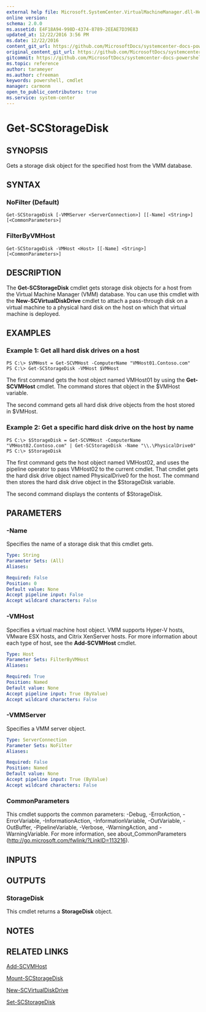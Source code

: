 ```yaml
---
external help file: Microsoft.SystemCenter.VirtualMachineManager.dll-Help.xml
online version: 
schema: 2.0.0
ms.assetid: E4F18A94-998D-4374-8789-2EEAE7D39E83
updated_at: 12/22/2016 3:56 PM
ms.date: 12/22/2016
content_git_url: https://github.com/MicrosoftDocs/systemcenter-docs-powershell/blob/live/systemcenter-cmdlets/SystemCenter2016/VirtualMachineManager/vlatest/Get-SCStorageDisk.md
original_content_git_url: https://github.com/MicrosoftDocs/systemcenter-docs-powershell/blob/live/systemcenter-cmdlets/SystemCenter2016/VirtualMachineManager/vlatest/Get-SCStorageDisk.md
gitcommit: https://github.com/MicrosoftDocs/systemcenter-docs-powershell/blob/96e5647587661652225fbdd2c797cd4d59d542bc/systemcenter-cmdlets/SystemCenter2016/VirtualMachineManager/vlatest/Get-SCStorageDisk.md
ms.topic: reference
author: tarameyer
ms.author: cfreeman
keywords: powershell, cmdlet
manager: carmonm
open_to_public_contributors: true
ms.service: system-center
---
```


# Get-SCStorageDisk

## SYNOPSIS
Gets a storage disk object for the specified host from the VMM database.

## SYNTAX

### NoFilter (Default)
```
Get-SCStorageDisk [-VMMServer <ServerConnection>] [[-Name] <String>] [<CommonParameters>]
```

### FilterByVMHost
```
Get-SCStorageDisk -VMHost <Host> [[-Name] <String>] [<CommonParameters>]
```

## DESCRIPTION
The **Get-SCStorageDisk** cmdlet gets storage disk objects for a host from the Virtual Machine Manager (VMM) database.
You can use this cmdlet with the **New-SCVirtualDiskDrive** cmdlet to attach a pass-through disk on a virtual machine to a physical hard disk on the host on which that virtual machine is deployed.

## EXAMPLES

### Example 1: Get all hard disk drives on a host
```
PS C:\> $VMHost = Get-SCVMHost -ComputerName "VMHost01.Contoso.com"
PS C:\> Get-SCStorageDisk -VMHost $VMHost
```

The first command gets the host object named VMHost01 by using the **Get-SCVMHost** cmdlet.
The command stores that object in the $VMHost variable.

The second command gets all hard disk drive objects from the host stored in $VMHost.

### Example 2: Get a specific hard disk drive on the host by name
```
PS C:\> $StorageDisk = Get-SCVMHost -ComputerName "VMHost02.Contoso.com" | Get-SCStorageDisk -Name "\\.\PhysicalDrive0"
PS C:\> $StorageDisk
```

The first command gets the host object named VMHost02, and uses the pipeline operator to pass VMHost02 to the current cmdlet.
That cmdlet gets the hard disk drive object named PhysicalDrive0 for the host.
The command then stores the hard disk drive object in the $StorageDisk variable.

The second command displays the contents of $StorageDisk.

## PARAMETERS

### -Name
Specifies the name of a storage disk that this cmdlet gets.

```yaml
Type: String
Parameter Sets: (All)
Aliases: 

Required: False
Position: 0
Default value: None
Accept pipeline input: False
Accept wildcard characters: False
```

### -VMHost
Specifies a virtual machine host object.
VMM supports Hyper-V hosts, VMware ESX hosts, and Citrix XenServer hosts.
For more information about each type of host, see the **Add-SCVMHost** cmdlet.

```yaml
Type: Host
Parameter Sets: FilterByVMHost
Aliases: 

Required: True
Position: Named
Default value: None
Accept pipeline input: True (ByValue)
Accept wildcard characters: False
```

### -VMMServer
Specifies a VMM server object.

```yaml
Type: ServerConnection
Parameter Sets: NoFilter
Aliases: 

Required: False
Position: Named
Default value: None
Accept pipeline input: True (ByValue)
Accept wildcard characters: False
```

### CommonParameters
This cmdlet supports the common parameters: -Debug, -ErrorAction, -ErrorVariable, -InformationAction, -InformationVariable, -OutVariable, -OutBuffer, -PipelineVariable, -Verbose, -WarningAction, and -WarningVariable. For more information, see about_CommonParameters (http://go.microsoft.com/fwlink/?LinkID=113216).

## INPUTS

## OUTPUTS

### StorageDisk
This cmdlet returns a **StorageDisk** object.

## NOTES

## RELATED LINKS

[Add-SCVMHost](xref:SystemCenter2016/VirtualMachineManager/vlatest/Add-SCVMHost.md)

[Mount-SCStorageDisk](xref:SystemCenter2016/VirtualMachineManager/vlatest/Mount-SCStorageDisk.md)

[New-SCVirtualDiskDrive](xref:SystemCenter2016/VirtualMachineManager/vlatest/New-SCVirtualDiskDrive.md)

[Set-SCStorageDisk](xref:SystemCenter2016/VirtualMachineManager/vlatest/Set-SCStorageDisk.md)

